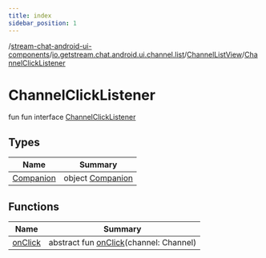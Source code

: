 ```yaml
---
title: index
sidebar_position: 1
---
```

/[stream-chat-android-ui-components](../../../index.md)/[io.getstream.chat.android.ui.channel.list](../../index.md)/[ChannelListView](../index.md)/[ChannelClickListener](index.md)  
  
  
  
# ChannelClickListener  
fun fun interface [ChannelClickListener](index.md)  
  
## Types  
  
|  Name |  Summary | 
|---|---|
| <a name="io.getstream.chat.android.ui.channel.list/ChannelListView.ChannelClickListener.Companion///PointingToDeclaration/"></a>[Companion](Companion/index.md)| <a name="io.getstream.chat.android.ui.channel.list/ChannelListView.ChannelClickListener.Companion///PointingToDeclaration/"></a>object [Companion](Companion/index.md)|
  
  
## Functions  
  
|  Name |  Summary | 
|---|---|
| <a name="io.getstream.chat.android.ui.channel.list/ChannelListView.ChannelClickListener/onClick/#io.getstream.chat.android.client.models.Channel/PointingToDeclaration/"></a>[onClick](onClick.md)| <a name="io.getstream.chat.android.ui.channel.list/ChannelListView.ChannelClickListener/onClick/#io.getstream.chat.android.client.models.Channel/PointingToDeclaration/"></a>abstract fun [onClick](onClick.md)(channel: Channel)|

